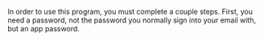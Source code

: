 In order to use this program, you must complete a couple steps. First, you need a password, not the password you normally sign into your email with, but an app password.
